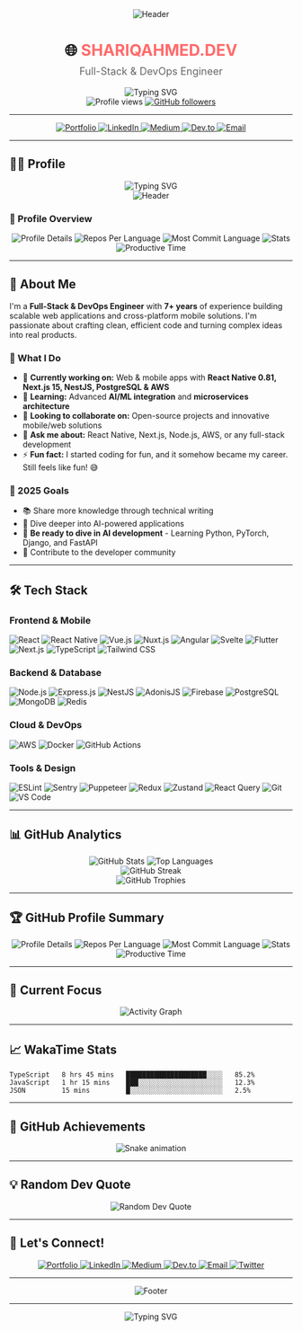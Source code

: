 <div align="center">
  <img src="https://capsule-render.vercel.app/api?type=waving&color=gradient&height=100&section=header" alt="Header" />
</div>

<div align="center">
  <h1>🌐 <a href="https://shariqahmed.dev" target="_blank" style="color: #FF6B6B; text-decoration: none;">SHARIQAHMED.DEV</a></h1>
  <p style="color: #666; font-size: 18px; margin-top: -10px;">Full-Stack & DevOps Engineer</p>
</div>

<div align="center">
  <img src="https://readme-typing-svg.herokuapp.com?font=Fira+Code&pause=1000&color=00D4FF&center=true&vCenter=true&width=500&lines=Hi+there%2C+I'm+Shariq+Ahmed+%F0%9F%91%8B;Full-Stack+%26+DevOps+Engineer;Building+scalable+web+%26+mobile+apps;Always+learning%2C+always+improving" alt="Typing SVG" />
</div>

<div align="center">
  <img src="https://komarev.com/ghpvc/?username=shariqahmed525&label=Profile%20views&color=0e75b6&style=flat" alt="Profile views" />
  <a href="https://github.com/shariqahmed525?tab=followers">
    <img src="https://img.shields.io/github/followers/shariqahmed525?label=Followers&style=social" alt="GitHub followers" />
  </a>
</div>

---

<div align="center">
  <a href="https://shariqahmed.dev">
    <img src="https://img.shields.io/badge/Portfolio-FF5722?style=for-the-badge&logo=todoist&logoColor=white" alt="Portfolio" />
  </a>
  <a href="https://linkedin.com/in/shariqahmed525">
    <img src="https://img.shields.io/badge/LinkedIn-0077B5?style=for-the-badge&logo=linkedin&logoColor=white" alt="LinkedIn" />
  </a>
  <a href="https://medium.com/@shariq.ahmed525">
    <img src="https://img.shields.io/badge/Medium-12100E?style=for-the-badge&logo=medium&logoColor=white" alt="Medium" />
  </a>
  <a href="https://dev.to/shariqahmed525">
    <img src="https://img.shields.io/badge/DEV.to-0A0A0A?style=for-the-badge&logo=dev.to&logoColor=white" alt="Dev.to" />
  </a>
  <a href="mailto:shariqahmed525@gmail.com">
    <img src="https://img.shields.io/badge/Email-D14836?style=for-the-badge&logo=gmail&logoColor=white" alt="Email" />
  </a>
</div>

---

## 👨‍💻 Profile

<div align="center">
  <img src="https://readme-typing-svg.herokuapp.com?font=Fira+Code&pause=1000&color=00D4FF&center=true&vCenter=true&width=500&lines=Full-Stack+Developer+%7C+DevOps+Engineer;React+%7C+React+Native+%7C+Next.js;Node.js+%7C+NestJS+%7C+TypeScript;AWS+%7C+Docker+%7C+PostgreSQL;Always+learning+new+technologies" alt="Typing SVG" />
</div>

<div align="center">
  <img src="https://capsule-render.vercel.app/api?type=waving&color=gradient&height=100&section=header" alt="Header" />
</div>

### 🎨 Profile Overview

<div align="center">
  <img src="https://github-profile-summary-cards.vercel.app/api/cards/profile-details?username=shariqahmed525&theme=radical" alt="Profile Details" />
  <img src="https://github-profile-summary-cards.vercel.app/api/cards/repos-per-language?username=shariqahmed525&theme=radical" alt="Repos Per Language" />
  <img src="https://github-profile-summary-cards.vercel.app/api/cards/most-commit-language?username=shariqahmed525&theme=radical" alt="Most Commit Language" />
  <img src="https://github-profile-summary-cards.vercel.app/api/cards/stats?username=shariqahmed525&theme=radical" alt="Stats" />
  <img src="https://github-profile-summary-cards.vercel.app/api/cards/productive-time?username=shariqahmed525&theme=radical" alt="Productive Time" />
</div>

---

## 🚀 About Me

I'm a **Full-Stack & DevOps Engineer** with **7+ years** of experience building scalable web applications and cross-platform mobile solutions. I'm passionate about crafting clean, efficient code and turning complex ideas into real products.

### 🎯 What I Do

- 🔭 **Currently working on:** Web & mobile apps with **React Native 0.81, Next.js 15, NestJS, PostgreSQL & AWS**
- 🌱 **Learning:** Advanced **AI/ML integration** and **microservices architecture**
- 👯 **Looking to collaborate on:** Open-source projects and innovative mobile/web solutions
- 💬 **Ask me about:** React Native, Next.js, Node.js, AWS, or any full-stack development
- ⚡ **Fun fact:** I started coding for fun, and it somehow became my career. Still feels like fun! 😅

### 🎯 2025 Goals

- 📚 Share more knowledge through technical writing
- 🤖 Dive deeper into AI-powered applications
- 🐍 **Be ready to dive in AI development** - Learning Python, PyTorch, Django, and FastAPI
- 🌟 Contribute to the developer community

---

## 🛠️ Tech Stack

### Frontend & Mobile

![React](https://img.shields.io/badge/React-20232A?style=for-the-badge&logo=react&logoColor=61DAFB)
![React Native](https://img.shields.io/badge/React_Native-20232A?style=for-the-badge&logo=react&logoColor=61DAFB)
![Vue.js](https://img.shields.io/badge/Vue.js-4FC08D?style=for-the-badge&logo=vue.js&logoColor=white)
![Nuxt.js](https://img.shields.io/badge/Nuxt.js-00DC82?style=for-the-badge&logo=nuxt.js&logoColor=white)
![Angular](https://img.shields.io/badge/Angular-DD0031?style=for-the-badge&logo=angular&logoColor=white)
![Svelte](https://img.shields.io/badge/Svelte-FF3E00?style=for-the-badge&logo=svelte&logoColor=white)
![Flutter](https://img.shields.io/badge/Flutter-02569B?style=for-the-badge&logo=flutter&logoColor=white)
![Next.js](https://img.shields.io/badge/Next.js-000000?style=for-the-badge&logo=nextdotjs&logoColor=white)
![TypeScript](https://img.shields.io/badge/TypeScript-007ACC?style=for-the-badge&logo=typescript&logoColor=white)
![Tailwind CSS](https://img.shields.io/badge/Tailwind_CSS-38B2AC?style=for-the-badge&logo=tailwind-css&logoColor=white)

### Backend & Database

![Node.js](https://img.shields.io/badge/Node.js-43853D?style=for-the-badge&logo=node.js&logoColor=white)
![Express.js](https://img.shields.io/badge/Express.js-404D59?style=for-the-badge&logo=express&logoColor=white)
![NestJS](https://img.shields.io/badge/NestJS-e0234e?style=for-the-badge&logo=nestjs&logoColor=white)
![AdonisJS](https://img.shields.io/badge/AdonisJS-220052?style=for-the-badge&logo=adonisjs&logoColor=white)
![Firebase](https://img.shields.io/badge/Firebase-FFCA28?style=for-the-badge&logo=firebase&logoColor=black)
![PostgreSQL](https://img.shields.io/badge/PostgreSQL-336791?style=for-the-badge&logo=postgresql&logoColor=white)
![MongoDB](https://img.shields.io/badge/MongoDB-4EA94B?style=for-the-badge&logo=mongodb&logoColor=white)
![Redis](https://img.shields.io/badge/Redis-D82C30?style=for-the-badge&logo=redis&logoColor=white)

### Cloud & DevOps

![AWS](https://img.shields.io/badge/AWS-232F3E?style=for-the-badge&logo=amazon-aws&logoColor=white)
![Docker](https://img.shields.io/badge/Docker-2496ED?style=for-the-badge&logo=docker&logoColor=white)
![GitHub Actions](https://img.shields.io/badge/GitHub_Actions-2088FF?style=for-the-badge&logo=github-actions&logoColor=white)

### Tools & Design

![ESLint](https://img.shields.io/badge/ESLint-4B32C3?style=for-the-badge&logo=eslint&logoColor=white)
![Sentry](https://img.shields.io/badge/Sentry-362D59?style=for-the-badge&logo=sentry&logoColor=white)
![Puppeteer](https://img.shields.io/badge/Puppeteer-40B5A4?style=for-the-badge&logo=puppeteer&logoColor=white)
![Redux](https://img.shields.io/badge/Redux-593D88?style=for-the-badge&logo=redux&logoColor=white)
![Zustand](https://img.shields.io/badge/Zustand-FF6B6B?style=for-the-badge&logo=zustand&logoColor=white)
![React Query](https://img.shields.io/badge/React_Query-FF4154?style=for-the-badge&logo=react-query&logoColor=white)
![Git](https://img.shields.io/badge/Git-F05032?style=for-the-badge&logo=git&logoColor=white)
![VS Code](https://img.shields.io/badge/VS_Code-007ACC?style=for-the-badge&logo=visual-studio-code&logoColor=white)

---

## 📊 GitHub Analytics

<div align="center">
  <img src="https://github-readme-stats.vercel.app/api?username=shariqahmed525&show_icons=true&theme=radical&hide_border=true&count_private=true&include_all_commits=true" alt="GitHub Stats" />
  <img src="https://github-readme-stats.vercel.app/api/top-langs/?username=shariqahmed525&layout=compact&theme=radical&hide_border=true&langs_count=8" alt="Top Languages" />
</div>

<div align="center">
  <img src="https://github-readme-streak-stats.herokuapp.com/?user=shariqahmed525&theme=radical&hide_border=true" alt="GitHub Streak" />
</div>

<div align="center">
  <img src="https://github-profile-trophy.vercel.app/?username=shariqahmed525&theme=radical&no-frame=true&column=7" alt="GitHub Trophies" />
</div>

---

## 🏆 GitHub Profile Summary

<div align="center">
  <img src="https://github-profile-summary-cards.vercel.app/api/cards/profile-details?username=shariqahmed525&theme=radical" alt="Profile Details" />
  <img src="https://github-profile-summary-cards.vercel.app/api/cards/repos-per-language?username=shariqahmed525&theme=radical" alt="Repos Per Language" />
  <img src="https://github-profile-summary-cards.vercel.app/api/cards/most-commit-language?username=shariqahmed525&theme=radical" alt="Most Commit Language" />
  <img src="https://github-profile-summary-cards.vercel.app/api/cards/stats?username=shariqahmed525&theme=radical" alt="Stats" />
  <img src="https://github-profile-summary-cards.vercel.app/api/cards/productive-time?username=shariqahmed525&theme=radical" alt="Productive Time" />
</div>

---

## 🎯 Current Focus

<div align="center">
  <img src="https://github-readme-activity-graph.vercel.app/graph?username=shariqahmed525&theme=redical&hide_border=true&custom_title=Contribution%20Activity%20Graph" alt="Activity Graph" />
</div>

---

## 📈 WakaTime Stats

<!--START_SECTION:waka-->

```text
TypeScript   8 hrs 45 mins   ████████████████████░░░░   85.2%
JavaScript   1 hr 15 mins    ███░░░░░░░░░░░░░░░░░░░░░   12.3%
JSON         15 mins         █░░░░░░░░░░░░░░░░░░░░░░░   2.5%
```

<!--END_SECTION:waka-->

---

## 🏅 GitHub Achievements

<div align="center">
  <img src="https://github.com/shariqahmed525/shariqahmed525/blob/output/snake.svg" alt="Snake animation" />
</div>

---

## 💡 Random Dev Quote

<div align="center">
  <img src="https://quotes-github-readme.vercel.app/api?type=horizontal&theme=radical" alt="Random Dev Quote" />
</div>

---

## 🤝 Let's Connect!

<div align="center">
  <a href="https://shariqahmed.dev" target="_blank">
    <img src="https://img.shields.io/badge/Portfolio-FF5722?style=for-the-badge&logo=todoist&logoColor=white" alt="Portfolio" />
  </a>
  <a href="https://linkedin.com/in/shariqahmed525" target="_blank">
    <img src="https://img.shields.io/badge/LinkedIn-0077B5?style=for-the-badge&logo=linkedin&logoColor=white" alt="LinkedIn" />
  </a>
  <a href="https://medium.com/@shariq.ahmed525" target="_blank">
    <img src="https://img.shields.io/badge/Medium-12100E?style=for-the-badge&logo=medium&logoColor=white" alt="Medium" />
  </a>
  <a href="https://dev.to/shariqahmed525" target="_blank">
    <img src="https://img.shields.io/badge/DEV.to-0A0A0A?style=for-the-badge&logo=dev.to&logoColor=white" alt="Dev.to" />
  </a>
  <a href="mailto:shariqahmed525@gmail.com" target="_blank">
    <img src="https://img.shields.io/badge/Email-D14836?style=for-the-badge&logo=gmail&logoColor=white" alt="Email" />
  </a>
  <a href="https://twitter.com/shariqahmed525" target="_blank">
    <img src="https://img.shields.io/badge/Twitter-1DA1F2?style=for-the-badge&logo=twitter&logoColor=white" alt="Twitter" />
  </a>
</div>

---

<div align="center">
  <img src="https://capsule-render.vercel.app/api?type=waving&color=gradient&height=100&section=footer" alt="Footer" />
</div>

---

<div align="center">
  <img src="https://readme-typing-svg.herokuapp.com?font=Fira+Code&pause=1000&color=00D4FF&center=true&vCenter=true&width=435&lines=Thanks+for+visiting!+%F0%9F%98%8A;Let's+build+something+amazing+together!+%F0%9F%9A%80" alt="Typing SVG" />
</div>
